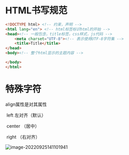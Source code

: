 # HTML书写规范

```html
<!DOCTYPE html> <!-- 约束，声明 -->
<html lang="en"> <!-- html标签标识html的开始 -->
<head><!-- 一般包含，title标签，css样式，js代码 -->
    <meta charset="UTF-8"><!-- 表示使用UTF-8字符集 -->
    <title>Title</title>
</head>
<body><!-- 整个html显示的主题内容 -->

</body>
</html>
```



# 特殊字符

align属性是对其属性

​		left	左对齐（默认）

​		center	（居中）

​		right	（右对齐）

![image-20220925141101941](C:\Users\Lenovo\AppData\Roaming\Typora\typora-user-images\image-20220925141101941.png)

# 



